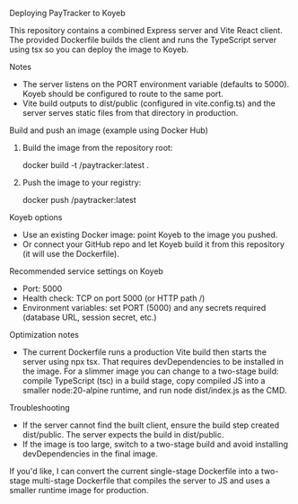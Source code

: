 Deploying PayTracker to Koyeb

This repository contains a combined Express server and Vite React client. The provided Dockerfile builds the client and runs the TypeScript server using tsx so you can deploy the image to Koyeb.

Notes
- The server listens on the PORT environment variable (defaults to 5000). Koyeb should be configured to route to the same port.
- Vite build outputs to dist/public (configured in vite.config.ts) and the server serves static files from that directory in production.

Build and push an image (example using Docker Hub)

1. Build the image from the repository root:

   docker build -t <your-docker-username>/paytracker:latest .

2. Push the image to your registry:

   docker push <your-docker-username>/paytracker:latest

Koyeb options
- Use an existing Docker image: point Koyeb to the image you pushed.
- Or connect your GitHub repo and let Koyeb build it from this repository (it will use the Dockerfile).

Recommended service settings on Koyeb
- Port: 5000
- Health check: TCP on port 5000 (or HTTP path /)
- Environment variables: set PORT (5000) and any secrets required (database URL, session secret, etc.)

Optimization notes
- The current Dockerfile runs a production Vite build then starts the server using npx tsx. That requires devDependencies to be installed in the image. For a slimmer image you can change to a two-stage build: compile TypeScript (tsc) in a build stage, copy compiled JS into a smaller node:20-alpine runtime, and run node dist/index.js as the CMD.

Troubleshooting
- If the server cannot find the built client, ensure the build step created dist/public. The server expects the build in dist/public.
- If the image is too large, switch to a two-stage build and avoid installing devDependencies in the final image.

If you'd like, I can convert the current single-stage Dockerfile into a two-stage multi-stage Dockerfile that compiles the server to JS and uses a smaller runtime image for production.
